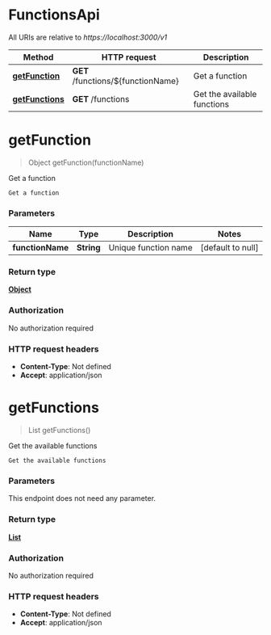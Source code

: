# FunctionsApi

All URIs are relative to *https://localhost:3000/v1*

Method | HTTP request | Description
------------- | ------------- | -------------
[**getFunction**](FunctionsApi.md#getFunction) | **GET** /functions/${functionName} | Get a function
[**getFunctions**](FunctionsApi.md#getFunctions) | **GET** /functions | Get the available functions


<a name="getFunction"></a>
# **getFunction**
> Object getFunction(functionName)

Get a function

    Get a function

### Parameters

Name | Type | Description  | Notes
------------- | ------------- | ------------- | -------------
 **functionName** | **String**| Unique function name | [default to null]

### Return type

[**Object**](../\Models/object.md)

### Authorization

No authorization required

### HTTP request headers

- **Content-Type**: Not defined
- **Accept**: application/json

<a name="getFunctions"></a>
# **getFunctions**
> List getFunctions()

Get the available functions

    Get the available functions

### Parameters
This endpoint does not need any parameter.

### Return type

[**List**](../\Models/Function.md)

### Authorization

No authorization required

### HTTP request headers

- **Content-Type**: Not defined
- **Accept**: application/json

